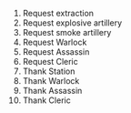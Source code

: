 1. Request extraction
2. Request explosive artillery
3. Request smoke artillery
4. Request Warlock
5. Request Assassin
6. Request Cleric
7. Thank Station
8. Thank Warlock
9. Thank Assassin
10. Thank Cleric